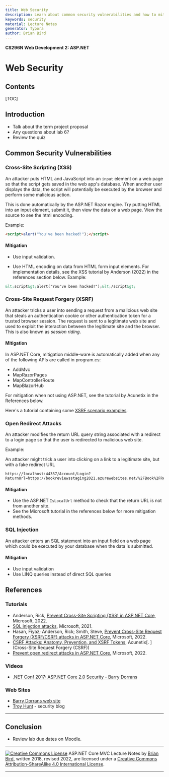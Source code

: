 ```yaml
---
title: Web Security
description: Learn about common security vulnerabilities and how to mitigate them.
keywords: security
material: Lecture Notes
generator: Typora
author: Brian Bird
---
```


**CS296N Web Development 2: ASP.NET**

<h1>Web Security</h1>


<h2>Contents</h2>

[TOC]

## Introduction

- Talk about the term project proposal
- Any questions about lab 6?
- Review the quiz

 

## Common Security Vulnerabilities

### Cross-Site Scripting (XSS)

An attacker puts HTML and JavaScript into an `input` element on a web page so that the script gets saved in the web app's database. When another user displays the data, the script will potentially be executed by the browser and perform some malicious action.

This is done automatically by the ASP.NET Razor engine. Try putting HTML into an input element, submit it, then view the data on a web page. View the source to see the html encoding.

Example: 

```html
<script>alert("You've been hacked!");</script>
```

#### Mitigation

- Use input validation.

- Use HTML encoding on data from HTML form input elements. 
  For implementation details, see the XSS tutorial by Anderson (2022) in the references section below.
  Example:

```html
&lt;script&gt;alert("You've been hacked!");&lt;/script&gt;
```



### Cross-Site Request Forgery (XSRF)

An attacker tricks a user into sending a request from a malicious web site that steals an authentication cookie or other authentication token for a trusted browser session. The request is sent to a legitimate web site and used to exploit the interaction between the legitimate site and the browser. This is also known as *session riding*.

#### Mitigation

In ASP.NET Core, mitigation middle-ware is automatically added when any of the following APIs are called in program.cs:

- AddMvc
- MapRazorPages
- MapControllerRoute
- MapBlazorHub

For mitigation when not using ASP.NET, see the tutorial by Acunetix in the References below.

Here's a tutorial containing some [XSRF scenario examples](https://brightsec.com/blog/csrf-example/).

### Open Redirect Attacks

An attacker modifies the return URL query string associated with a redirect to a login page so that the user is redirected to malicious web site.

Example:

An attacker might trick a user into clicking on a link to a legitimate site, but with a fake redirect URL

```
https://localhost:44337/Account/Login?ReturnUrl=https://bookreviewsstaging2021.azurewebsites.net/%2FBook%2FReview
```

#### Mitigation

- Use the ASP.NET `IsLocalUrl` method to check that the return URL is not from another site.
- See the Microsoft tutorial in the references below for more mitigation methods.



### SQL Injection

An attacker enters an SQL statement into an input field on a web page which could be executed by your database when the data is submitted.

#### Mitigation

- Use input validation
- Use LINQ queries instead of direct SQL queries



## References

### Tutorials

- Anderson, Rick, [Prevent Cross-Site Scripting (XSS) in ASP.NET Core](https://docs.microsoft.com/en-us/aspnet/core/security/cross-site-scripting?view=aspnetcore-6.0), Microsoft, 2022.[ ](https://docs.microsoft.com/en-us/aspnet/core/security/cross-site-scripting?view=aspnetcore-2.2)
- [SQL injection attacks](https://docs.microsoft.com/en-us/ef/core/querying/raw-sql), Microsoft, 2021.
-  Hasan, Fiyaz; Anderson, Rick; Smith, Steve, [Prevent Cross-Site Request Forgery (XSRF/CSRF) attacks in ASP.NET Core](https://docs.microsoft.com/en-us/aspnet/core/security/anti-request-forgery?view=aspnetcore-6.0), Microsoft, 2022.
- [CSRF Attacks: Anatomy, Prevention, and XSRF Tokens](https://www.acunetix.com/websitesecurity/csrf-attacks/), Acunetix[.
  ](Cross-Site Request Forgery (CSRF))
- [Prevent open redirect attacks in ASP.NET Core](https://docs.microsoft.com/en-us/aspnet/core/security/preventing-open-redirects?view=aspnetcore-6.0)[,](https://docs.microsoft.com/en-us/aspnet/core/security/preventing-open-redirects?view=aspnetcore-3.1) Microsoft, 2022.[ ](https://docs.microsoft.com/en-us/aspnet/core/security/preventing-open-redirects?view=aspnetcore-3.1)

### Videos

- [.NET Conf 2017: ASP.NET Core 2.0 Security - Barry Dorrans](https://channel9.msdn.com/Events/dotnetConf/2017/T324)

### Web Sites

- [Barry Dorrans web site](https://idunno.org)
- [Troy Hunt](https://www.troyhunt.com/) - security blog

------

## Conclusion

- Review lab due dates on Moodle.

   

------

[![Creative Commons License](https://i.creativecommons.org/l/by-sa/4.0/88x31.png)](http://creativecommons.org/licenses/by-sa/4.0/) ASP.NET Core MVC Lecture Notes by [Brian Bird](https://profbird.dev), written 2018, revised 2022, are licensed under a [Creative Commons Attribution-ShareAlike 4.0 International License](http://creativecommons.org/licenses/by-sa/4.0/).

------